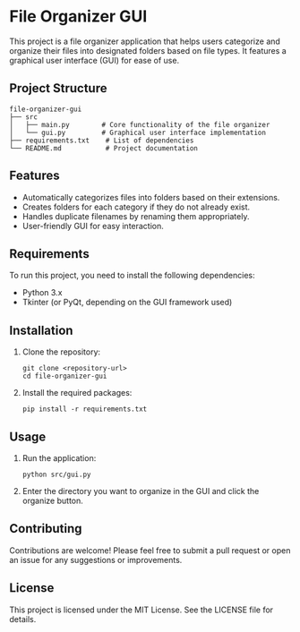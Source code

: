 # File Organizer GUI

This project is a file organizer application that helps users categorize and organize their files into designated folders based on file types. It features a graphical user interface (GUI) for ease of use.

## Project Structure

```
file-organizer-gui
├── src
│   ├── main.py        # Core functionality of the file organizer
│   └── gui.py         # Graphical user interface implementation
├── requirements.txt    # List of dependencies
└── README.md           # Project documentation
```

## Features

- Automatically categorizes files into folders based on their extensions.
- Creates folders for each category if they do not already exist.
- Handles duplicate filenames by renaming them appropriately.
- User-friendly GUI for easy interaction.

## Requirements

To run this project, you need to install the following dependencies:

- Python 3.x
- Tkinter (or PyQt, depending on the GUI framework used)

## Installation

1. Clone the repository:
   ```
   git clone <repository-url>
   cd file-organizer-gui
   ```

2. Install the required packages:
   ```
   pip install -r requirements.txt
   ```

## Usage

1. Run the application:
   ```
   python src/gui.py
   ```

2. Enter the directory you want to organize in the GUI and click the organize button.

## Contributing

Contributions are welcome! Please feel free to submit a pull request or open an issue for any suggestions or improvements.

## License

This project is licensed under the MIT License. See the LICENSE file for details.